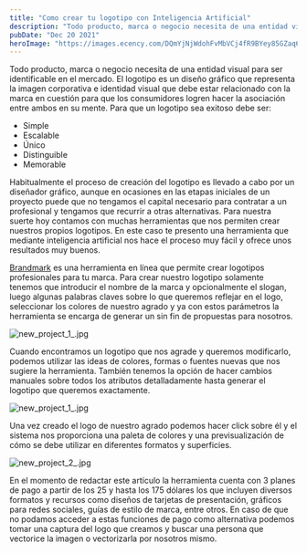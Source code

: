 ```yaml
---
title: "Como crear tu logotipo con Inteligencia Artificial"
description: "Todo producto, marca o negocio necesita de una entidad visual para ser identificable en el mercado. El logotipo es un..."
pubDate: "Dec 20 2021"
heroImage: "https://images.ecency.com/DQmYjNjWdohFvMbVCj4fR9BYey85GZaq6YiDFHbj2qk5d4j/crea_tu_logo_con_ia.jpg"
---
```


Todo producto, marca o negocio necesita de una entidad visual para ser identificable en el mercado. El logotipo es un diseño gráfico que representa la imagen corporativa e identidad visual que debe estar relacionado con la marca en cuestión para que los consumidores logren hacer la asociación entre ambos en su mente. Para que un logotipo sea exitoso debe ser:

* Simple
* Escalable
* Único
* Distinguible
* Memorable

Habitualmente el proceso de creación del logotipo es llevado a cabo por un diseñador gráfico, aunque en ocasiones en  las etapas iniciales de un proyecto puede que no tengamos el capital necesario para contratar a un profesional y tengamos que recurrir a otras alternativas. Para nuestra suerte hoy contamos con muchas herramientas que nos permiten crear nuestros propios logotipos. En este caso te presento una herramienta que mediante inteligencia artificial nos hace el proceso muy fácil y ofrece unos resultados muy buenos.

[Brandmark](https://brandmark.io/) es una herramienta en línea que permite crear logotipos profesionales para tu marca. Para crear nuestro logotipo solamente tenemos que introducir el nombre de la marca y opcionalmente el slogan, luego algunas palabras claves sobre lo que queremos reflejar en el logo, seleccionar los colores de nuestro agrado y ya con estos parámetros la herramienta se encarga de generar un sin fin de propuestas para nosotros.

![new_project_1_.jpg](https://images.ecency.com/DQmPoUy4NmYagbKxTqzpyCjb4h192YLyYw6QoTDzy1qKZrd/new_project_1_.jpg)

Cuando encontramos un logotipo que nos agrade  y queremos modificarlo, podemos utilizar las ideas de colores, formas o fuentes nuevas que nos sugiere la herramienta. También tenemos la opción de hacer cambios manuales sobre todos los atributos detalladamente hasta generar el logotipo que queremos exactamente.

![new_project_1_.jpg](https://images.ecency.com/DQmSXo27Uf7pH7aSjR3xrnGjeJEu8KhsNpvsodj59P7ez7i/new_project_1_.jpg)

Una vez creado el logo de nuestro agrado podemos hacer click sobre él y el sistema nos proporciona una paleta de colores  y una previsualización de cómo se debe utilizar en diferentes formatos y superficies.

![new_project_2_.jpg](https://images.ecency.com/DQmSD2zdzL7H67rvrxPDi4MX3DuhStDVGVSUbxT7GPkmP3A/new_project_2_.jpg)

En el momento de redactar este artículo la herramienta cuenta con 3 planes de pago a partir de los 25 y hasta los 175 dólares los que incluyen diversos formatos y recursos como diseños de tarjetas de presentación, gráficos para redes sociales, guías de estilo de marca, entre otros. En caso de que no podamos acceder a estas funciones de pago como alternativa podemos tomar una captura del logo que creamos y buscar una persona que vectorice la imagen o vectorizarla por nosotros mismo.